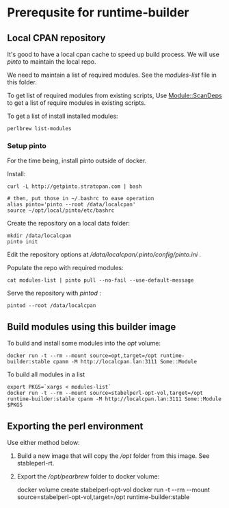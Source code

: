 # Prerequsite for runtime-builder

## Local CPAN repository

It's good to have a local cpan cache to speed up build process. We will use _pinto_ to maintain the local repo.

We need to maintain a list of required modules. See the _modules-list_ file in this folder.

To get list of required modules from existing scripts, Use [Module::ScanDeps](https://metacpan.org/pod/Module::ScanDeps) to get a list of require modules in existing scripts.


To get a list of install installed modules:

    perlbrew list-modules


### Setup pinto

For the time being, install pinto outside of docker.

Install:

    curl -L http://getpinto.stratopan.com | bash

    # then, put those in ~/.bashrc to ease operation
    alias pinto='pinto --root /data/localcpan'
    source ~/opt/local/pinto/etc/bashrc

Create the repository on a local data folder:

    mkdir /data/localcpan
    pinto init

Edit the repository options at */data/localcpan/.pinto/config/pinto.ini* .

Populate the repo with required modules:

    cat modules-list | pinto pull --no-fail --use-default-message

Serve the repository with _pintod_ :

    pintod --root /data/localcpan

        
## Build modules using this builder image

To build and install some modules into the _opt_ volume:

    docker run -t --rm --mount source=opt,target=/opt runtime-builder:stable cpanm -M http://localcpan.lan:3111 Some::Module

To build all modules in a list

    export PKGS=`xargs < modules-list`
    docker run -t --rm --mount source=stabelperl-opt-vol,target=/opt runtime-builder:stable cpanm -M http://localcpan.lan:3111 Some::Module $PKGS
    
    
## Exporting the perl environment

Use either method below:

1. Build a new image that will copy the _/opt_ folder from this image. See stableperl-rt.

2. Export the _/opt/pearbrew_ folder to docker volume:

    docker volume create stabelperl-opt-vol
    docker run -t --rm --mount source=stabelperl-opt-vol,target=/opt runtime-builder:stable
    
    
